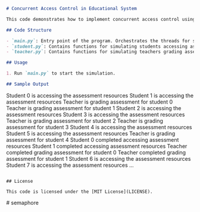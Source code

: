 ```markdown
# Concurrent Access Control in Educational System

This code demonstrates how to implement concurrent access control using mutex and semaphore in an educational system. The system simulates students accessing assessment resources concurrently while teachers grade assessments. Mutex and semaphore are used to ensure exclusive access to grading resources and limit the number of students accessing assessment resources simultaneously.

## Code Structure

- `main.py`: Entry point of the program. Orchestrates the threads for students and teachers.
- `student.py`: Contains functions for simulating students accessing assessment resources.
- `teacher.py`: Contains functions for simulating teachers grading assessments.

## Usage

1. Run `main.py` to start the simulation.

## Sample Output

```
Student 0 is accessing the assessment resources
Student 1 is accessing the assessment resources
Teacher is grading assessment for student 0
Teacher is grading assessment for student 1
Student 2 is accessing the assessment resources
Student 3 is accessing the assessment resources
Teacher is grading assessment for student 2
Teacher is grading assessment for student 3
Student 4 is accessing the assessment resources
Student 5 is accessing the assessment resources
Teacher is grading assessment for student 4
Student 0 completed accessing assessment resources
Student 1 completed accessing assessment resources
Teacher completed grading assessment for student 0
Teacher completed grading assessment for student 1
Student 6 is accessing the assessment resources
Student 7 is accessing the assessment resources
...
```

## License

This code is licensed under the [MIT License](LICENSE).
```
#   s e m a p h o r e  
 